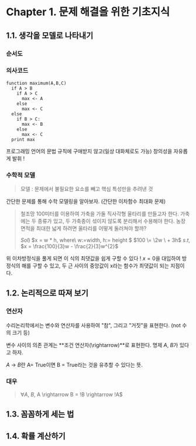 # Chapter 1. 문제 해결을 위한 기초지식

## 1.1. 생각을 모델로 나타내기
### 순서도

### 의사코드
```
function maximum(A,B,C)
  if A > B
    if A > C
      max <- A
    else
      max <- C
  else
    if B > C:
      max <- B
    else
      max <- C
  print max
```
프로그래밍 언어의 문법 규칙에 구애받지 않고(일상 대화체로도 가능) 창의성을 자유롭게 발휘 !

### 수학적 모델 
> 모델 : 문제에서 불필요한 요소를 빼고 핵심 특성만을 추려낸 것

간단한 문제를 통해 수학 모델링을 알아보자. (간단한 이차함수 최대화 문제)

> 철조망 100미터를 이용하여 가축을 가둘 직사각형 울타리를 만들고자 한다. 가축에는 두 종류가 있고, 두 가축종이 섞이지 않도록 분리해서 수용해야 한다. 농장 면적을 최대한 넓게 하려면 울타리를 어떻게 둘러쳐야 할까?
> 
> $Sol)$ 
> $x = w * h, where\ w:=width, h:= height $
> $100 \= \2w \ + 3h$
> $s.t,$ $x = \frac{100}{3}w - \frac{2}{3}w^{2}$

위 이차방정식을 풀게 되면 이 식의 최댓값을 쉽게 구할 수 있다 ! $x = 0$을 대입하여 방정식의 해를 구할 수 있고, 두 근 사이의 중앙값이 x라는 함수가 최댓값이 되는 지점이다.

## 1.2. 논리적으로 따져 보기
### 연산자
수리논리학에서는 변수와 연산자를 사용하여 "참", 그리고 "거짓"을 표현한다. (not 수의 크기 등)

변수 사이의 의존 관계는 **조건 연산자(\rightarrow)**로 표현한다. 명제 $A,\: B$가 있다고 하자.

$A \: \rightarrow \: B$란 A= True이면 B = True라는 것을 유추할 수 있다는 뜻.

### 대우
> $\forall A, \:B$, A \rightarrow B = !B \rightarrow !A$

### 

## 1.3. 꼼꼼하게 세는 법
## 1.4. 확률 계산하기
